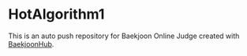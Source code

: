 # HotAlgorithm1
This is an auto push repository for Baekjoon Online Judge created with [BaekjoonHub](https://github.com/BaekjoonHub/BaekjoonHub).
